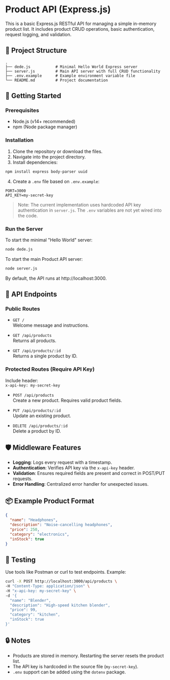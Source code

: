 # Product API (Express.js)

This is a basic Express.js RESTful API for managing a simple in-memory product list. It includes product CRUD operations, basic authentication, request logging, and validation.

## 📁 Project Structure

```
.
├── dede.js           # Minimal Hello World Express server
├── server.js         # Main API server with full CRUD functionality
├── .env.example      # Example environment variable file
└── README.md         # Project documentation
```

## 🚀 Getting Started

### Prerequisites

- Node.js (v14+ recommended)
- npm (Node package manager)

### Installation

1. Clone the repository or download the files.
2. Navigate into the project directory.
3. Install dependencies:

```bash
npm install express body-parser uuid
```

4. Create a `.env` file based on `.env.example`:

```env
PORT=3000
API_KEY=my-secret-key
```

> Note: The current implementation uses hardcoded API key authentication in `server.js`. The `.env` variables are not yet wired into the code.

### Run the Server

To start the minimal "Hello World" server:

```bash
node dede.js
```

To start the main Product API server:

```bash
node server.js
```

By default, the API runs at http://localhost:3000.

## 📡 API Endpoints

### Public Routes

- `GET /`  
  Welcome message and instructions.

- `GET /api/products`  
  Returns all products.

- `GET /api/products/:id`  
  Returns a single product by ID.

### Protected Routes (Require API Key)

Include header:  
`x-api-key: my-secret-key`

- `POST /api/products`  
  Create a new product. Requires valid product fields.

- `PUT /api/products/:id`  
  Update an existing product.

- `DELETE /api/products/:id`  
  Delete a product by ID.

## 🛡 Middleware Features

- **Logging**: Logs every request with a timestamp.
- **Authentication**: Verifies API key via the `x-api-key` header.
- **Validation**: Ensures required fields are present and correct in POST/PUT requests.
- **Error Handling**: Centralized error handler for unexpected issues.

## 📦 Example Product Format

```json
{
  "name": "Headphones",
  "description": "Noise-cancelling headphones",
  "price": 250,
  "category": "electronics",
  "inStock": true
}
```

## 🧪 Testing

Use tools like Postman or curl to test endpoints. Example:

```bash
curl -X POST http://localhost:3000/api/products \
-H "Content-Type: application/json" \
-H "x-api-key: my-secret-key" \
-d '{
  "name": "Blender",
  "description": "High-speed kitchen blender",
  "price": 99,
  "category": "kitchen",
  "inStock": true
}'
```

## 🔒 Notes

- Products are stored in memory. Restarting the server resets the product list.
- The API key is hardcoded in the source file (`my-secret-key`).
- `.env` support can be added using the `dotenv` package.
